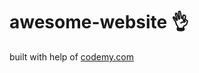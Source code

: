 # awesome-website :ok_hand:                                                                                                                                                                     
built with help of <a href="http://johnelder.com/">codemy.com</a>
